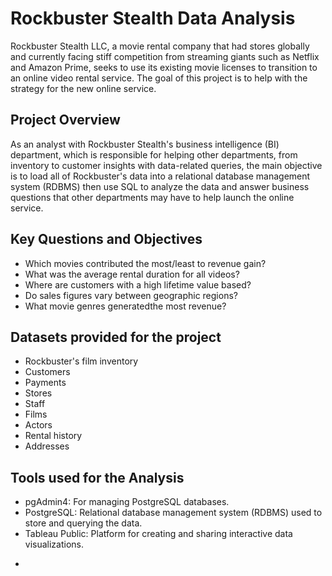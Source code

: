 # Rockbuster Stealth Data Analysis
Rockbuster Stealth LLC, a movie rental company that had stores globally and currently facing stiff competition from streaming giants such as Netflix and Amazon Prime, seeks to use its existing movie licenses to transition to an online video rental service. The goal of this project is to help with the strategy for the new online service.

## Project Overview
As an analyst with Rockbuster Stealth's business intelligence (BI) department, which is responsible for helping other departments, from inventory to customer insights with data-related queries, the main objective is to load all of Rockbuster's data into a relational database management system (RDBMS) then use SQL to analyze the data and answer business questions that other departments may have to help launch the online service.

## Key Questions and Objectives
+ Which movies contributed the most/least to revenue gain?
+ What was the average rental duration for all videos?
+ Where are customers with a high lifetime value based?
+ Do sales figures vary between geographic regions?
+ What movie genres generatedthe most revenue?

## Datasets provided for the project
 - Rockbuster's film inventory
 - Customers
 - Payments
 - Stores
 - Staff
 - Films
 - Actors
 - Rental history
 - Addresses

## Tools used for the Analysis
 - pgAdmin4: For managing PostgreSQL databases.
 - PostgreSQL: Relational database management system (RDBMS) used to store and querying the data.
 - Tableau Public: Platform for creating and sharing interactive data visualizations.

+ [Visualizations link]: (https://public.tableau.com/app/profile/terence.shumaya/vizzes) 

